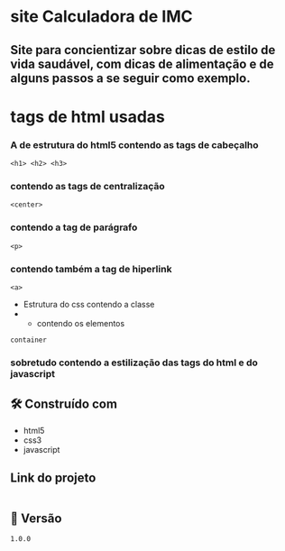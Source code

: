 # site Calculadora de IMC
## Site para concientizar sobre  dicas de estilo de vida saudável, com dicas de alimentação e de alguns passos a se seguir como exemplo.
# tags de html usadas 
### A de estrutura do html5 contendo as tags de cabeçalho 
```
<h1> <h2> <h3> 

```

### contendo as tags de centralização 

```
<center>
```
### contendo a tag de parágrafo
```
<p>

```
### contendo também a tag de hiperlink
```
<a> 
```
* Estrutura do css contendo a classe
* * contendo os elementos 
```
container
```
### sobretudo contendo a estilização das tags do html e do javascript

## 🛠️ Construído com
* html5
* css3
* javascript

## Link do projeto
```

```
## 📌 Versão

```
1.0.0
```

